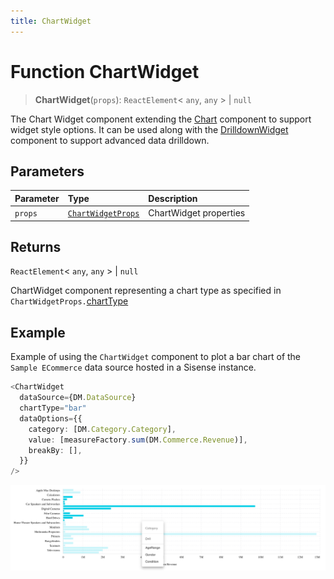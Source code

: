 ```yaml
---
title: ChartWidget
---
```


# Function ChartWidget

> **ChartWidget**(`props`): `ReactElement`\< `any`, `any` \> \| `null`

The Chart Widget component extending the [Chart](../charts/function.Chart.md) component to support widget style options.
It can be used along with the [DrilldownWidget](../drilldown/function.DrilldownWidget.md) component to support advanced data drilldown.

## Parameters

| Parameter | Type | Description |
| :------ | :------ | :------ |
| `props` | [`ChartWidgetProps`](../interfaces/interface.ChartWidgetProps.md) | ChartWidget properties |

## Returns

`ReactElement`\< `any`, `any` \> \| `null`

ChartWidget component representing a chart type as specified in `ChartWidgetProps.`[chartType](../interfaces/interface.ChartWidgetProps.md#charttype)

## Example

Example of using the `ChartWidget` component to
plot a bar chart of the `Sample ECommerce` data source hosted in a Sisense instance.
```ts
<ChartWidget
  dataSource={DM.DataSource}
  chartType="bar"
  dataOptions={{
    category: [DM.Category.Category],
    value: [measureFactory.sum(DM.Commerce.Revenue)],
    breakBy: [],
  }}
/>
```

<img src="../../../img/chart-widget-with-drilldown-example-1.png" width="800px" />
